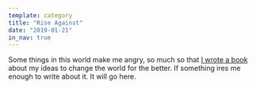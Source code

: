 ```yaml
---
template: category
title: "Rise Against"
date: "2019-01-21"
in_nav: true
---
```


Some things in this world make me angry, so much so that [I wrote a book](/scribblings/lets-kill-capitalism) about my ideas to change the world for the better. If something ires me enough to write about it. It will go here.